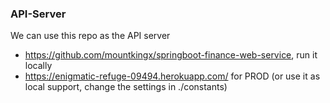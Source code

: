 ### API-Server

We can use this repo as the API server
- https://github.com/mountkingx/springboot-finance-web-service, run it locally
- https://enigmatic-refuge-09494.herokuapp.com/ for PROD (or use it as local support, change the settings in ./constants)
